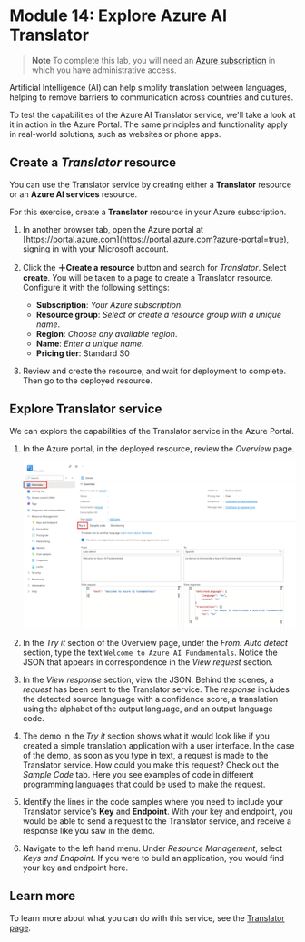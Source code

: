 # Module 14: Explore Azure AI Translator

> **Note**
> To complete this lab, you will need an [Azure subscription](https://azure.microsoft.com/free?azure-portal=true) in which you have administrative access.

Artificial Intelligence (AI) can help simplify translation between languages, helping to remove barriers to communication across countries and cultures.

To test the capabilities of the Azure AI Translator service, we'll take a look at it in action in the Azure Portal. The same principles and functionality apply in real-world solutions, such as websites or phone apps.

## Create a *Translator* resource

You can use the Translator service by creating either a **Translator** resource or an **Azure AI services** resource.

For this exercise, create a **Translator** resource in your Azure subscription.

1. In another browser tab, open the Azure portal at [https://portal.azure.com](https://portal.azure.com?azure-portal=true), signing in with your Microsoft account.

1. Click the **&#65291;Create a resource** button and search for *Translator*. Select **create**. You will be taken to a page to create a Translator resource. Configure it with the following settings:
    - **Subscription**: *Your Azure subscription*.
    - **Resource group**: *Select or create a resource group with a unique name*.
    - **Region**: *Choose any available region*.
    - **Name**: *Enter a unique name*.
    - **Pricing tier**: Standard S0

1. Review and create the resource, and wait for deployment to complete. Then go to the deployed resource.

## Explore Translator service 

We can explore the capabilities of the Translator service in the Azure Portal. 

1. In the Azure portal, in the deployed resource, review the *Overview* page.

    ![Screenshot of the overview page for the Translator resource.](media/use-translator/translator-azure-portal.png)

1. In the *Try it* section of the Overview page, under the *From: Auto detect* section, type the text `Welcome to Azure AI Fundamentals`. Notice the JSON that appears in correspondence in the *View request* section. 

1. In the *View response* section, view the JSON. Behind the scenes, a *request* has been sent to the Translator service. The *response* includes the detected source language with a confidence score, a translation using the alphabet of the output language, and an output language code. 

1. The demo in the *Try it* section shows what it would look like if you created a simple translation application with a user interface. In the case of the demo, as soon as you type in text, a request is made to the Translator service. How could you make this request? Check out the *Sample Code* tab. Here you see examples of code in different programming languages that could be used to make the request. 

1. Identify the lines in the code samples where you need to include your Translator service's **Key** and **Endpoint**. With your key and endpoint, you would be able to send a request to the Translator service, and receive a response like you saw in the demo. 

1. Navigate to the left hand menu. Under *Resource Management*, select *Keys and Endpoint*. If you were to build an application, you would find your key and endpoint here. 

## Learn more

To learn more about what you can do with this service, see the [Translator page](https://learn.microsoft.com/en-us/azure/ai-services/translator/translator-overview).
